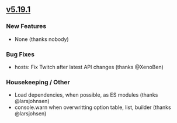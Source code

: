 ## [v5.19.1](https://github.com/honestbleeps/Reddit-Enhancement-Suite/releases/v5.19.1)

### New Features

- None (thanks nobody)

### Bug Fixes

- hosts: Fix Twitch after latest API changes (thanks @XenoBen)

### Housekeeping / Other

- Load dependencies, when possible, as ES modules (thanks @larsjohnsen)
- console.warn when overwritting option table, list, builder (thanks @larsjohsen)
